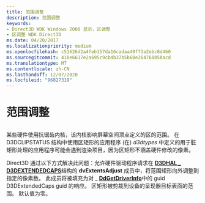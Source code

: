 ```yaml
---
title: 范围调整
description: 范围调整
keywords:
- Direct3D WDK Windows 2000 显示，区调整
- 区调整 WDK Direct3D
ms.date: 04/20/2017
ms.localizationpriority: medium
ms.openlocfilehash: c51626d2a4feb157da16cadaa49f73a2ebc8d460
ms.sourcegitcommit: 418e6617e2a695c9cb4b37b5b60e264760858acd
ms.translationtype: MT
ms.contentlocale: zh-CN
ms.lasthandoff: 12/07/2020
ms.locfileid: "96827319"
---
```

# <a name="extents-adjustment"></a>范围调整


## <span id="ddk_extents_adjustment_gg"></span><span id="DDK_EXTENTS_ADJUSTMENT_GG"></span>


某些硬件使用抗锯齿内核，该内核影响屏幕空间顶点定义的区的范围。 在 D3DCLIPSTATUS 结构中使用区矩形的应用程序 (在) *d3dtypes* 中定义的用于脏矩形处理的应用程序可能会遇到渲染项目，因为区矩形不涵盖硬件修改的像素。

Direct3D 通过以下方式解决此问题：允许硬件驱动程序请求在 [**D3DHAL \_ D3DEXTENDEDCAPS**](/windows-hardware/drivers/ddi/d3dhal/ns-d3dhal-_d3dhal_d3dextendedcaps)结构的 **dvExtentsAdjust** 成员中，将范围矩形向外调整到指定的像素数。 此成员将被填充为对 \_ [**DdGetDriverInfo**](/windows/win32/api/ddrawint/nc-ddrawint-pdd_getdriverinfo)中的 guid D3DExtendedCaps guid 的响应。 区矩形被剪裁到设备的呈现器目标表面的范围。 默认值为零。

 

